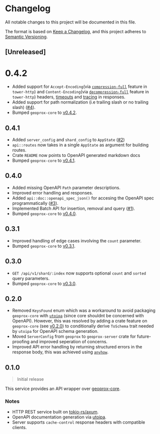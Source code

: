 # Changelog

All notable changes to this project will be documented in this file.

The format is based on [Keep a Changelog](https://keepachangelog.com/en/1.1.0/),
and this project adheres to [Semantic Versioning](https://semver.org/spec/v2.0.0.html).

## [Unreleased]

# 0.4.2

- Added support for `Accept-Encoding`(via [`compression-full`](https://docs.rs/crate/tower-http/0.5.2/features#compression-full) feature in `tower-http`) and `Content-Encoding`(via [`decompression-full`](https://docs.rs/crate/tower-http/0.5.2/features#decompression-full) feature in `tower-http`) headers, [timeouts](https://docs.rs/crate/tower-http/0.5.2/features#timeout) and [tracing](https://docs.rs/crate/tower-http/0.5.2/features#trace) in responses.
- Added support for path normalization (i.e trailing slash or no trailing slash) ([#4](https://github.com/ezrasingh/geoprox/issues/4)).
- Bumped `geoprox-core` to [v0.4.2](https://crates.io/crates/geoprox-core/0.4.2).

## 0.4.1

- Added `server_config` and `shard_config` to `AppState` ([#2](https://github.com/ezrasingh/geoprox/issues/2))
- `api::routes` now takes in a single `AppState` as argument for building routes.
- Crate `README` now points to OpenAPI generated markdown docs
- Bumped `geoprox-core` to [v0.4.1](https://crates.io/crates/geoprox-core/0.4.1).

## 0.4.0

- Added missing OpenAPI `Path` parameter descriptions.
- Improved error handling and responses.
- Added `api::doc::openapi_spec_json()` for accesing the OpenAPI spec programmatically ([#3](https://github.com/ezrasingh/geoprox/issues/3)).
- Implemented Batch API for insertion, removal and query ([#1](https://github.com/ezrasingh/geoprox/issues/1)).
- Bumped `geoprox-core` to [v0.4.0](https://crates.io/crates/geoprox-core/0.4.0).

## 0.3.1

- Improved handling of edge cases involving the `count` parameter.
- Bumped `geoprox-core` to [v0.3.1](https://crates.io/crates/geoprox-core/0.3.1).

## 0.3.0

- `GET /api/v1/shard/:index` now supports optional `count` and `sorted` query parameters.
- Bumped `geoprox-core` to [v0.3.0](https://crates.io/crates/geoprox-core/0.3.0).

## 0.2.0

- Removed `KeysFound` enum which was a workaround to avoid packaging `geoprox-core` with [`utoipa`](https://crates.io/crates/utoipa) (since core shouldnt be concerned with OpenAPI). However, this was resolved by adding a crate feature on `geoprox-core` (see [v0.2.0](https://crates.io/crates/geoprox-core/0.2.0)) to conditionally derive `ToSchema` trait needed by `utoipa` for OpenAPI schema generation.
- Moved `ServerConfig` from `geoprox` to `geoprox-server` crate for future-proofing and improved seperation of concerns.
- Improved API error handling by returning structured errors in the response body, this was achieved using [`anyhow`](https://crates.io/crates/anyhow).

## 0.1.0

> Initial release

This service provides an API wrapper over [geoprox-core](../geoprox-core/README.md).

### Notes

- HTTP REST service built on [tokio-rs/axum](https://github.com/tokio-rs/axum).
- OpenAPI documentation generation via [utoipa](https://github.com/juhaku/utoipa).
- Server supports `cache-control` response headers with compatible clients.
